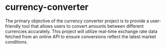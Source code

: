 # currency-converter
The primary objective of the currency converter project is to provide a user-friendly tool that allows users to convert amounts between different currencies accurately. This project will utilize real-time exchange rate data fetched from an online API to ensure conversions reflect the latest market conditions.
